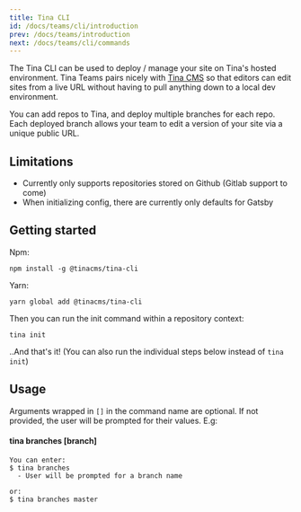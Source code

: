 ```yaml
---
title: Tina CLI
id: /docs/teams/cli/introduction
prev: /docs/teams/introduction
next: /docs/teams/cli/commands
---
```


The Tina CLI can be used to deploy / manage your site on Tina's hosted environment. Tina Teams pairs nicely with [Tina CMS](https://github.com/tinacms/tinacms) so that editors can edit sites from a live URL without having to pull anything down to a local dev environment.

You can add repos to Tina, and deploy multiple branches for each repo. Each deployed branch allows your team to edit a version of your site via a unique public URL.

## Limitations

- Currently only supports repositories stored on Github (Gitlab support to come)
- When initializing config, there are currently only defaults for Gatsby

## Getting started

Npm:

`npm install -g @tinacms/tina-cli`

Yarn:

`yarn global add @tinacms/tina-cli`

Then you can run the init command within a repository context:

`tina init`

..And that's it! (You can also run the individual steps below instead of `tina init`)

## Usage

Arguments wrapped in `[]` in the command name are optional. If not provided, the user will be prompted for their values.
E.g:

#### tina branches \[branch\]

    You can enter:
    $ tina branches
      - User will be prompted for a branch name

    or:
    $ tina branches master
